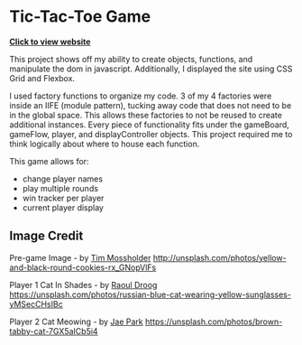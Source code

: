 # Tic-Tac-Toe Game

**[Click to view website](https://zothedev.github.io/tictactoe-website/)**

This project shows off my ability to create objects, functions, and manipulate the dom 
in javascript. Additionally, I displayed the site using CSS Grid and Flexbox. 

I used factory functions to organize my code. 3 of my 4 factories were inside an IIFE (module pattern), tucking away
code that does not need to be in the global space. This allows these factories to not be reused to create additional
instances. Every piece of functionality fits under the gameBoard, gameFlow, player, and displayController objects. 
This project required me to think logically about where to house each function. 

This game allows for:
- change player names
- play multiple rounds
- win tracker per player
- current player display

## Image Credit
Pre-game Image - by [Tim Mossholder](https://unsplash.com/@timmossholder)
http://unsplash.com/photos/yellow-and-black-round-cookies-rx_GNopVlFs

Player 1 Cat In Shades - by [Raoul Droog](https://unsplash.com/@raouldroog)
https://unsplash.com/photos/russian-blue-cat-wearing-yellow-sunglasses-yMSecCHsIBc

Player 2 Cat Meowing - by [Jae Park](https://unsplash.com/@jaehunpark)
https://unsplash.com/photos/brown-tabby-cat-7GX5aICb5i4
